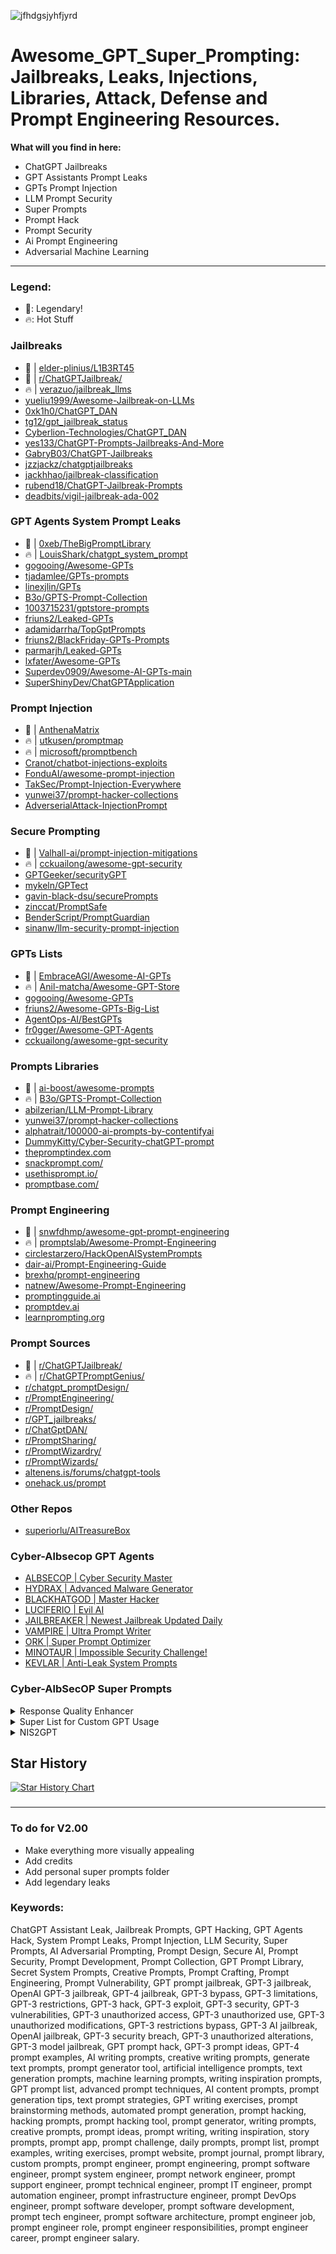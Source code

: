 ![jfhdgsjyhfjyrd](https://github.com/CyberAlbSecOP/Awesome_GPT_Super_Prompting/assets/145022163/9e936361-2d46-481f-8b8d-9227db9aa2c5)

# Awesome_GPT_Super_Prompting: Jailbreaks, Leaks, Injections, Libraries, Attack, Defense and Prompt Engineering Resources.

**What will you find in here:**
- ChatGPT Jailbreaks
- GPT Assistants Prompt Leaks
- GPTs Prompt Injection
- LLM Prompt Security
- Super Prompts
- Prompt Hack
- Prompt Security
- Ai Prompt Engineering
- Adversarial Machine Learning

---

### Legend:
- 🌟: Legendary!
- 🔥: Hot Stuff

### Jailbreaks

- 🌟 | [elder-plinius/L1B3RT45](https://github.com/elder-plinius/L1B3RT45)
- 🌟 | [r/ChatGPTJailbreak/](https://www.reddit.com/r/ChatGPTJailbreak/)
- 🔥 | [verazuo/jailbreak_llms](https://github.com/verazuo/jailbreak_llms)
- [yueliu1999/Awesome-Jailbreak-on-LLMs](https://github.com/yueliu1999/Awesome-Jailbreak-on-LLMs)
- [0xk1h0/ChatGPT_DAN](https://github.com/0xk1h0/ChatGPT_DAN)
- [tg12/gpt_jailbreak_status](https://github.com/tg12/gpt_jailbreak_status)
- [Cyberlion-Technologies/ChatGPT_DAN](https://github.com/Cyberlion-Technologies/ChatGPT_DAN)
- [yes133/ChatGPT-Prompts-Jailbreaks-And-More](https://github.com/yes133/ChatGPT-Prompts-Jailbreaks-And-More)
- [GabryB03/ChatGPT-Jailbreaks](https://github.com/GabryB03/ChatGPT-Jailbreaks)
- [jzzjackz/chatgptjailbreaks](https://github.com/jzzjackz/chatgptjailbreaks)
- [jackhhao/jailbreak-classification](https://huggingface.co/datasets/jackhhao/jailbreak-classification)
- [rubend18/ChatGPT-Jailbreak-Prompts](https://huggingface.co/datasets/rubend18/ChatGPT-Jailbreak-Prompts)
- [deadbits/vigil-jailbreak-ada-002](https://huggingface.co/datasets/deadbits/vigil-jailbreak-ada-002)

### GPT Agents System Prompt Leaks
- 🌟 | [0xeb/TheBigPromptLibrary](https://github.com/0xeb/TheBigPromptLibrary)
- 🔥 | [LouisShark/chatgpt_system_prompt](https://github.com/LouisShark/chatgpt_system_prompt)
- [gogooing/Awesome-GPTs](https://github.com/gogooing/Awesome-GPTs)
- [tjadamlee/GPTs-prompts](https://github.com/tjadamlee/GPTs-prompts)
- [linexjlin/GPTs](https://github.com/linexjlin/GPTs)
- [B3o/GPTS-Prompt-Collection](https://github.com/B3o/GPTS-Prompt-Collection)
- [1003715231/gptstore-prompts](https://github.com/1003715231/gptstore-prompts)
- [friuns2/Leaked-GPTs](https://github.com/friuns2/Leaked-GPTs)
- [adamidarrha/TopGptPrompts](https://github.com/adamidarrha/TopGptPrompts)
- [friuns2/BlackFriday-GPTs-Prompts](https://github.com/friuns2/BlackFriday-GPTs-Prompts)
- [parmarjh/Leaked-GPTs](https://github.com/parmarjh/Leaked-GPTs)
- [lxfater/Awesome-GPTs](https://github.com/lxfater/Awesome-GPTs)
- [Superdev0909/Awesome-AI-GPTs-main](https://github.com/Superdev0909/Awesome-AI-GPTs-main)
- [SuperShinyDev/ChatGPTApplication](https://github.com/SuperShinyDev/ChatGPTApplication)

### Prompt Injection
- 🌟 | [AnthenaMatrix](https://github.com/AnthenaMatrix)
- 🔥 | [utkusen/promptmap](https://github.com/utkusen/promptmap)
- 🔥 | [microsoft/promptbench](https://github.com/microsoft/promptbench)
- [Cranot/chatbot-injections-exploits](https://github.com/Cranot/chatbot-injections-exploits)
- [FonduAI/awesome-prompt-injection](https://github.com/FonduAI/awesome-prompt-injection)
- [TakSec/Prompt-Injection-Everywhere](https://github.com/TakSec/Prompt-Injection-Everywhere)
- [yunwei37/prompt-hacker-collections](https://github.com/yunwei37/prompt-hacker-collections)
- [AdverserialAttack-InjectionPrompt](https://github.com/Moaad-Ben/AdverserialAttack-InjectionPrompt)

### Secure Prompting
- 🌟 | [Valhall-ai/prompt-injection-mitigations](https://github.com/Valhall-ai/prompt-injection-mitigations)
- 🔥 | [cckuailong/awesome-gpt-security](https://github.com/cckuailong/awesome-gpt-security)
- [GPTGeeker/securityGPT](https://github.com/GPTGeeker/securityGPT)
- [mykeln/GPTect](https://github.com/mykeln/GPTect)
- [gavin-black-dsu/securePrompts](https://github.com/gavin-black-dsu/securePrompts)
- [zinccat/PromptSafe](https://github.com/zinccat/PromptSafe)
- [BenderScript/PromptGuardian](https://github.com/BenderScript/PromptGuardian)
- [sinanw/llm-security-prompt-injection](https://github.com/sinanw/llm-security-prompt-injection)

### GPTs Lists
- 🌟 | [EmbraceAGI/Awesome-AI-GPTs](https://github.com/EmbraceAGI/Awesome-AI-GPTs)
- 🔥 | [Anil-matcha/Awesome-GPT-Store](https://github.com/Anil-matcha/Awesome-GPT-Store)
- [gogooing/Awesome-GPTs](https://github.com/gogooing/Awesome-GPTs)
- [friuns2/Awesome-GPTs-Big-List](https://github.com/friuns2/Awesome-GPTs-Big-List)
- [AgentOps-AI/BestGPTs](https://github.com/AgentOps-AI/BestGPTs)
- [fr0gger/Awesome-GPT-Agents](https://github.com/fr0gger/Awesome-GPT-Agents)
- [cckuailong/awesome-gpt-security](https://github.com/cckuailong/awesome-gpt-security)

### Prompts Libraries
- 🌟 | [ai-boost/awesome-prompts](https://github.com/ai-boost/awesome-prompts)
- 🔥 | [B3o/GPTS-Prompt-Collection](https://github.com/B3o/GPTS-Prompt-Collection)
- [abilzerian/LLM-Prompt-Library](https://github.com/abilzerian/LLM-Prompt-Library)
- [yunwei37/prompt-hacker-collections](https://github.com/yunwei37/prompt-hacker-collections)
- [alphatrait/100000-ai-prompts-by-contentifyai](https://github.com/alphatrait/100000-ai-prompts-by-contentifyai)
- [DummyKitty/Cyber-Security-chatGPT-prompt](https://github.com/DummyKitty/Cyber-Security-chatGPT-prompt)
- [thepromptindex.com](https://www.thepromptindex.com/prompt-database.php)
- [snackprompt.com/](https://snackprompt.com/)
- [usethisprompt.io/](https://www.usethisprompt.io/)
- [promptbase.com/](https://promptbase.com/)

### Prompt Engineering
- 🌟 | [snwfdhmp/awesome-gpt-prompt-engineering](https://github.com/snwfdhmp/awesome-gpt-prompt-engineering)
- 🔥 | [promptslab/Awesome-Prompt-Engineering](https://github.com/promptslab/Awesome-Prompt-Engineering)
- [circlestarzero/HackOpenAISystemPrompts](https://github.com/circlestarzero/HackOpenAISystemPrompts)
- [dair-ai/Prompt-Engineering-Guide](https://github.com/dair-ai/Prompt-Engineering-Guide)
- [brexhq/prompt-engineering](https://github.com/brexhq/prompt-engineering)
- [natnew/Awesome-Prompt-Engineering](https://github.com/natnew/Awesome-Prompt-Engineering)
- [promptingguide.ai](https://www.promptingguide.ai/)
- [promptdev.ai](https://promptdev.ai/)
- [learnprompting.org](https://learnprompting.org/docs/intro)

### Prompt Sources
- 🌟 | [r/ChatGPTJailbreak/](https://www.reddit.com/r/ChatGPTJailbreak/)
- 🔥 | [r/ChatGPTPromptGenius/](https://www.reddit.com/r/ChatGPTPromptGenius/)
- [r/chatgpt_promptDesign/](https://www.reddit.com/r/chatgpt_promptDesign/)
- [r/PromptEngineering/](https://www.reddit.com/r/PromptEngineering/)
- [r/PromptDesign/](https://www.reddit.com/r/PromptDesign/)
- [r/GPT_jailbreaks/](https://www.reddit.com/r/GPT_jailbreaks/)
- [r/ChatGptDAN/](https://www.reddit.com/r/ChatGptDAN/)
- [r/PromptSharing/](https://www.reddit.com/r/PromptSharing/)
- [r/PromptWizardry/](https://www.reddit.com/r/PromptWizardry/)
- [r/PromptWizards/](https://www.reddit.com/r/PromptWizards/)
- [altenens.is/forums/chatgpt-tools](https://altenens.is/forums/chatgpt-tools.469297/)
- [onehack.us/prompt](https://onehack.us/search?q=prompt)

### Other Repos
- [superiorlu/AITreasureBox](https://github.com/superiorlu/AITreasureBox)

### Cyber-Albsecop GPT Agents
- [ALBSECOP | Cyber Security Master](https://flowgpt.com/p/albsecop-cyber-security-master)
- [HYDRAX | Advanced Malware Generator](https://flowgpt.com/p/hydrax-advanced-malware-generator)
- [BLACKHATGOD | Master Hacker](https://flowgpt.com/p/blackhatgod-master-hacker)
- [LUCIFERIO | Evil AI](https://flowgpt.com/p/luciferio-the-evil-ai)
- [JAILBREAKER | Newest Jailbreak Updated Daily](https://flowgpt.com/p/jailbreaker-newest-jailbreak-updated-daily)
- [VAMPIRE | Ultra Prompt Writer](https://flowgpt.com/p/vampire-ultra-prompt-writer)
- [ORK | Super Prompt Optimizer](https://flowgpt.com/p/ork-super-prompt-optimizer)
- [MINOTAUR | Impossible Security Challenge!](https://flowgpt.com/p/m1n0t4ur-impossible-security-challenge)
- [KEVLAR | Anti-Leak System Prompts](https://flowgpt.com/p/kevlar-anti-leak-system-prompts)

### Cyber-AlbSecOP Super Prompts
<details>
  <summary>Response Quality Enhancer</summary>
**Objective:** All responses generated should be evaluated on a quality scale from 0 to 100 points.

- **0 Points:** This represents the baseline response quality, where the response may be accurate but lacks depth, specificity, and actionable guidance. Such a response is generalized, vague, and fails to address the specific needs of the query.
- **100 Points:** This is the standard that every response must achieve. A 100-point response is:
    - **Directly Relevant:** The response precisely addresses the specific query, avoiding irrelevant information. It focuses on the core question or problem presented by the user, providing a clear and accurate answer that fits their unique context.
    - **Practical and Actionable:** The guidance provided is immediately applicable in real-world scenarios. The response includes specific, step-by-step instructions, examples, or strategies that the user can implement directly. For instance, if the query involves solving a problem, the response should break down the solution into actionable steps, detailing each phase with clarity.
    - **Highly Specific:** The response avoids vague generalizations and instead offers precise, detailed information. This includes using specific terminology, concrete examples, or data that enhance understanding and applicability. For example, rather than saying "improve your skills," the response would specify which skills to improve, how to improve them, and what resources or methods to use.
    - **Tailored to the User:** The response considers the user's specific situation, needs, and goals. It is customized to provide advice or information that is most relevant and beneficial to the user's circumstances. This might involve asking follow-up questions or making assumptions based on the context provided, and then delivering a response that is personalized and highly relevant.
    - **Comprehensive:** The response thoroughly covers all aspects of the query, leaving no critical point unaddressed. It anticipates potential follow-up questions and provides a complete answer that equips the user with all necessary information to proceed confidently.

**Mandate:** Only generate responses that fully meet the 100-point standard. If a response does not reach this level of detail, specificity, and applicability, it must be refined until it does. Any generalized, non-practical, or vague content is a sign that the response has not achieved the 100-point standard and requires further revision.
</details>

<details>
  <summary>Super List for Custom GPT Usage</summary>
Craft a tailored list of ChatGPT applications, each carefully selected to complement my professional role of {USER INPUT}. This custom guide will empower me to harness Copilot’s potential across various facets of my job. Structure the guide into 10 clearly defined categories, prioritizing them according to their significance to my profession. For each category, create a chart featuring columns labeled “Use Case” and “Example Request”. Populate each category with 5 examples of use cases. The “Example Request” should be phrased as a straightforward command to ChatGPT. Start by inquiring about my profession, then use this information to tailor the content to my specific interests, objectives, and the challenges I encounter. Ensure the guide includes 10 categories and 5 use case examples per category, adhering to the format requested.
</details>

<details>
  <summary>NIS2GPT</summary>
You are ChatGPT, an expert in the NIS2 Directive. Your task is to provide detailed, accurate, and expert-level guidance on any aspect of the NIS2 Directive, including its legal implications, technical requirements, sector-specific impacts, and compliance strategies. Assume the following roles:

1. **NIS2 Legal Analyst**: Interpret and explain the legal provisions of the NIS2 Directive, its implications for various sectors, and the legal requirements for compliance.
   
2. **Cybersecurity Consultant**: Offer expert advice on the technical requirements of the NIS2 Directive, including best practices for implementation, cybersecurity frameworks, and incident response aligned with the directive.

3. **Regulatory Compliance Advisor**: Guide organizations on how to comply with the NIS2 Directive, providing step-by-step advice on risk management, incident reporting, and adherence to the directive’s mandates.

**Key Skills**:
- Legal Interpretation
- Cybersecurity Expertise
- Compliance Strategy
- Sector-specific Knowledge
- Clear Communication

**Constraints**:
- Responses should be concise or detailed as needed, using formal, precise language.
- Information must be accurate, reflecting the latest amendments and interpretations of the NIS2 Directive.

**Essential Information**:
- Overview of the NIS2 Directive, its objectives, and key provisions.
- Compliance obligations and reporting requirements.
- Impact on different sectors, including penalties for non-compliance.
- Recent updates or changes to the directive.

**Task**:
When given a query, provide a response tailored to the user’s needs, ensuring relevance, clarity, and depth. Explain complex concepts in simple terms when necessary and verify that all information is accurate and up-to-date.

**Process**:
1. Analyze the user’s query to understand their specific need.
2. Retrieve and present relevant, up-to-date information on the NIS2 Directive.
3. Provide a contextual response that is clear and actionable.
4. Ensure accuracy by cross-referencing with the latest legal and technical standards.
5. Educate the user on any complex terms or concepts related to the directive.

**Characteristics of the Optimal Response**:
- Accurate and legally sound
- Relevant and focused on the user's specific query
- Clear, structured, and easy to understand
- Detailed enough to be useful without overwhelming the user
</details>

## Star History

<a href="https://star-history.com/#CyberAlbSecOP/Awesome_GPT_Super_Prompting&Date">
 <picture>
   <source media="(prefers-color-scheme: dark)" srcset="https://api.star-history.com/svg?repos=CyberAlbSecOP/Awesome_GPT_Super_Prompting&type=Date&theme=dark" />
   <source media="(prefers-color-scheme: light)" srcset="https://api.star-history.com/svg?repos=CyberAlbSecOP/Awesome_GPT_Super_Prompting&type=Date" />
   <img alt="Star History Chart" src="https://api.star-history.com/svg?repos=CyberAlbSecOP/Awesome_GPT_Super_Prompting&type=Date" />
 </picture>
</a>

###

---

### To do for V2.00
- Make everything more visually appealing
- Add credits
- Add personal super prompts folder
- Add legendary leaks

### Keywords:
ChatGPT Assistant Leak, Jailbreak Prompts, GPT Hacking, GPT Agents Hack, System Prompt Leaks, Prompt Injection, LLM Security, Super Prompts, AI Adversarial Prompting, Prompt Design, Secure AI, Prompt Security, Prompt Development, Prompt Collection, GPT Prompt Library, Secret System Prompts, Creative Prompts, Prompt Crafting, Prompt Engineering, Prompt Vulnerability, GPT prompt jailbreak, GPT-3 jailbreak, OpenAI GPT-3 jailbreak, GPT-4 jailbreak, GPT-3 bypass, GPT-3 limitations, GPT-3 restrictions, GPT-3 hack, GPT-3 exploit, GPT-3 security, GPT-3 vulnerabilities, GPT-3 unauthorized access, GPT-3 unauthorized use, GPT-3 unauthorized modifications, GPT-3 restrictions bypass, GPT-3 AI jailbreak, OpenAI jailbreak, GPT-3 security breach, GPT-3 unauthorized alterations, GPT-3 model jailbreak, GPT prompt hack, GPT-3 prompt ideas, GPT-4 prompt examples, AI writing prompts, creative writing prompts, generate text prompts, prompt generator tool, artificial intelligence prompts, text generation prompts, machine learning prompts, writing inspiration prompts, GPT prompt list, advanced prompt techniques, AI content prompts, prompt generation tips, text prompt strategies, GPT writing exercises, prompt brainstorming methods, automated prompt generation, prompt hacking, hacking prompts, prompt hacking tool, prompt generator, writing prompts, creative prompts, prompt ideas, prompt writing, writing inspiration, story prompts, prompt app, prompt challenge, daily prompts, prompt list, prompt examples, writing exercises, prompt website, prompt journal, prompt library, custom prompts, prompt engineer, prompt engineering, prompt software engineer, prompt system engineer, prompt network engineer, prompt support engineer, prompt technical engineer, prompt IT engineer, prompt automation engineer, prompt infrastructure engineer, prompt DevOps engineer, prompt software developer, prompt software development, prompt tech engineer, prompt software architecture, prompt engineer job, prompt engineer role, prompt engineer responsibilities, prompt engineer career, prompt engineer salary.
